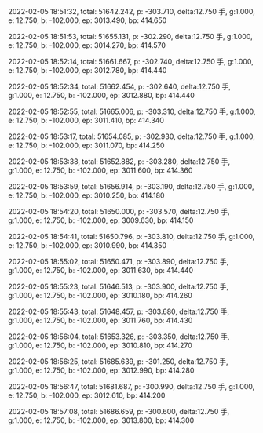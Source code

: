 2022-02-05 18:51:32, total: 51642.242, p: -303.710, delta:12.750 手, g:1.000, e: 12.750, b: -102.000, ep: 3013.490, bp: 414.650

2022-02-05 18:51:53, total: 51655.131, p: -302.290, delta:12.750 手, g:1.000, e: 12.750, b: -102.000, ep: 3014.270, bp: 414.570

2022-02-05 18:52:14, total: 51661.667, p: -302.740, delta:12.750 手, g:1.000, e: 12.750, b: -102.000, ep: 3012.780, bp: 414.440

2022-02-05 18:52:34, total: 51662.454, p: -302.640, delta:12.750 手, g:1.000, e: 12.750, b: -102.000, ep: 3012.880, bp: 414.440

2022-02-05 18:52:55, total: 51665.006, p: -303.310, delta:12.750 手, g:1.000, e: 12.750, b: -102.000, ep: 3011.410, bp: 414.340

2022-02-05 18:53:17, total: 51654.085, p: -302.930, delta:12.750 手, g:1.000, e: 12.750, b: -102.000, ep: 3011.070, bp: 414.250

2022-02-05 18:53:38, total: 51652.882, p: -303.280, delta:12.750 手, g:1.000, e: 12.750, b: -102.000, ep: 3011.600, bp: 414.360

2022-02-05 18:53:59, total: 51656.914, p: -303.190, delta:12.750 手, g:1.000, e: 12.750, b: -102.000, ep: 3010.250, bp: 414.180

2022-02-05 18:54:20, total: 51650.000, p: -303.570, delta:12.750 手, g:1.000, e: 12.750, b: -102.000, ep: 3009.630, bp: 414.150

2022-02-05 18:54:41, total: 51650.796, p: -303.810, delta:12.750 手, g:1.000, e: 12.750, b: -102.000, ep: 3010.990, bp: 414.350

2022-02-05 18:55:02, total: 51650.471, p: -303.890, delta:12.750 手, g:1.000, e: 12.750, b: -102.000, ep: 3011.630, bp: 414.440

2022-02-05 18:55:23, total: 51646.513, p: -303.900, delta:12.750 手, g:1.000, e: 12.750, b: -102.000, ep: 3010.180, bp: 414.260

2022-02-05 18:55:43, total: 51648.457, p: -303.680, delta:12.750 手, g:1.000, e: 12.750, b: -102.000, ep: 3011.760, bp: 414.430

2022-02-05 18:56:04, total: 51653.326, p: -303.350, delta:12.750 手, g:1.000, e: 12.750, b: -102.000, ep: 3010.810, bp: 414.270

2022-02-05 18:56:25, total: 51685.639, p: -301.250, delta:12.750 手, g:1.000, e: 12.750, b: -102.000, ep: 3012.990, bp: 414.280

2022-02-05 18:56:47, total: 51681.687, p: -300.990, delta:12.750 手, g:1.000, e: 12.750, b: -102.000, ep: 3012.610, bp: 414.200

2022-02-05 18:57:08, total: 51686.659, p: -300.600, delta:12.750 手, g:1.000, e: 12.750, b: -102.000, ep: 3013.800, bp: 414.300